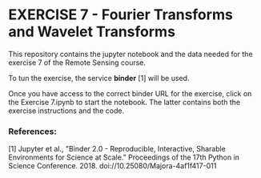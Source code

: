 # EXERCISE 7 - Fourier Transforms and Wavelet Transforms

This repository contains the jupyter notebook and the data needed for the exercise 7 of the Remote Sensing course.

To tun the exercise, the service **binder** [1] will be used.

Once you have access to the correct binder URL for the exercise, click on the Exercise 7.ipynb to start the notebook.
The latter contains both the exercise instructions and the code.


### References:
 
[1] Jupyter et al., "Binder 2.0 - Reproducible, Interactive, Sharable Environments for Science at Scale." Proceedings of the 17th Python in Science Conference. 2018. doi://10.25080/Majora-4af1f417-011
